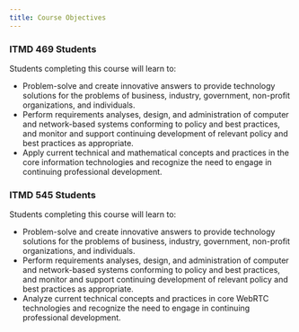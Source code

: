 ```yaml
---
title: Course Objectives
---
```




<section class="ugrad" markdown="1">
<h3>ITMD 469 Students</h3>

Students completing this course will learn to:

* Problem-solve and create innovative answers to provide technology solutions for the problems of
  business, industry, government, non-profit organizations, and individuals.
* Perform requirements analyses, design, and administration of computer and network-based systems
  conforming to policy and best practices, and monitor and support continuing development of
  relevant policy and best practices as appropriate.
* Apply current technical and mathematical concepts and practices in the core information
  technologies and recognize the need to engage in continuing professional development.

</section>

<section class="grad" markdown="1">
<h3>ITMD 545 Students</h3>

Students completing this course will learn to:

* Problem-solve and create innovative answers to provide technology solutions for the problems of
  business, industry, government, non-profit organizations, and individuals.
* Perform requirements analyses, design, and administration of computer and network-based systems
  conforming to policy and best practices, and monitor and support continuing development of
  relevant policy and best practices as appropriate.
* Analyze current technical concepts and practices in core WebRTC technologies and recognize the need
  to engage in continuing professional development.

</section>

